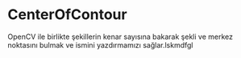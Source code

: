 # CenterOfContour
OpenCV ile birlikte şekillerin kenar sayısına bakarak şekli ve merkez noktasını bulmak ve ismini yazdırmamızı sağlar.lskmdfgl
